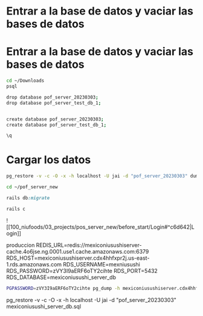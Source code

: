 
# Entrar a la base de datos  y vaciar las bases de datos

# Entrar a la base de datos  y vaciar las bases de datos
```bash
cd ~/Downloads
psql
```

```bash
drop database pof_server_20230303;
drop database pof_server_test_db_1;


create database pof_server_20230303;
create database pof_server_test_db_1;

\q
```

# Cargar los datos

```bash
pg_restore -v -c -O -x -h localhost -U jai -d "pof_server_20230303" dump-mexiconiusushi_server_db_20230817_2.tar
```


```bash
cd ~/pof_server_new
```

```ruby
rails db:migrate
```

```ruby
rails c
```

![[100_niufoods/03_projects/pos_server_new/before_start/Login#^c6d642|Login]]



  
produccion
REDIS_URL=redis://mexiconiusushiserver-cache.4o6jse.ng.0001.use1.cache.amazonaws.com:6379
RDS_HOST=mexiconiusushiserver.cdx4hhfxpr2j.us-east-1.rds.amazonaws.com
RDS_USERNAME=mexniusushi
RDS_PASSWORD=zVY3I9aERF6oTY2cihte
RDS_PORT=5432
RDS_DATABASE=mexiconiusushi_server_db

```bash
PGPASSWORD=zVY3I9aERF6oTY2cihte pg_dump -h mexiconiusushiserver.cdx4hhfxpr2j.us-east-1.rds.amazonaws.com -U mexniusushi -F c -b -v -f mexiconiusushi_server_db.sql mexiconiusushi_server_db
```

pg_restore -v -c -O -x -h localhost -U jai -d "pof_server_20230303" mexiconiusushi_server_db.sql
